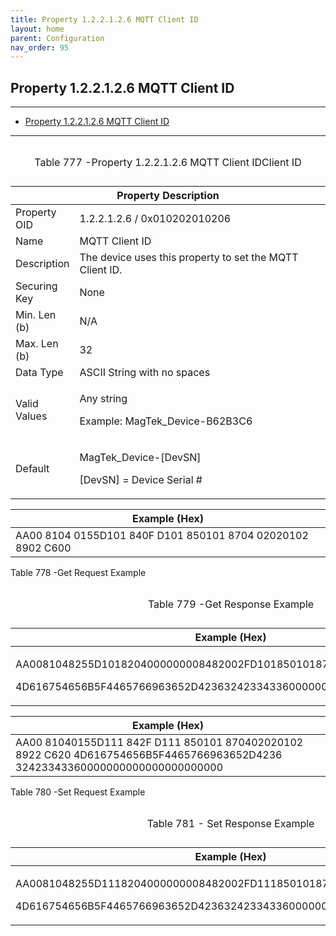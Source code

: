 ```yaml
---
title: Property 1.2.2.1.2.6 MQTT Client ID
layout: home
parent: Configuration
nav_order: 95
---
```


## Property 1.2.2.1.2.6 MQTT Client ID

---

- [Property 1.2.2.1.2.6 MQTT Client ID](#property-122126-mqtt-client-id)

---


<table>
<caption><p>Table 777 -Property 1.2.2.1.2.6 MQTT Client IDClient
ID</p></caption>
<colgroup>
<col style="width: 14%" />
<col style="width: 85%" />
</colgroup>
<thead>
<tr>
<th colspan="2">Property Description</th>
</tr>
</thead>
<tbody>
<tr>
<td>Property OID</td>
<td>1.2.2.1.2.6 / 0x010202010206</td>
</tr>
<tr>
<td>Name</td>
<td>MQTT Client ID</td>
</tr>
<tr>
<td>Description</td>
<td>The device uses this property to set the MQTT Client ID.</td>
</tr>
<tr>
<td>Securing Key</td>
<td>None</td>
</tr>
<tr>
<td>Min. Len (b)</td>
<td>N/A</td>
</tr>
<tr>
<td>Max. Len (b)</td>
<td>32</td>
</tr>
<tr>
<td>Data Type</td>
<td>ASCII String with no spaces</td>
</tr>
<tr>
<td>Valid Values</td>
<td><p>Any string</p>
<p>Example: MagTek_Device-B62B3C6</p></td>
</tr>
<tr>
<td>Default</td>
<td><p>MagTek_Device-[DevSN]</p>
<p>[DevSN] = Device Serial #</p></td>
</tr>
</tbody>
</table>

| Example (Hex)                                               |
|-------------------------------------------------------------|
| AA00 8104 0155D101 840F D101 850101 8704 02020102 8902 C600 |

Table 778 -Get Request Example

<table>
<caption><p>Table 779 -Get Response Example</p></caption>
<colgroup>
<col style="width: 100%" />
</colgroup>
<thead>
<tr>
<th>Example (Hex)</th>
</tr>
</thead>
<tbody>
<tr>
<td><p>AA0081048255D1018204000000008482002FD1018501018704020201028922C620</p>
<p>4D616754656B5F4465766963652D423632423343360000000000000000000000</p></td>
</tr>
</tbody>
</table>

| Example (Hex) |
|----|
| AA00 81040155D111 842F D111 850101 870402020102 8922 C620 4D616754656B5F4465766963652D4236 32423343360000000000000000000000 |

Table 780 -Set Request Example

<table>
<caption><p>Table 781 - Set Response Example</p></caption>
<colgroup>
<col style="width: 100%" />
</colgroup>
<thead>
<tr>
<th>Example (Hex)</th>
</tr>
</thead>
<tbody>
<tr>
<td><p>AA0081048255D1118204000000008482002FD1118501018704020201028922C620</p>
<p>4D616754656B5F4465766963652D423632423343360000000000000000000000</p></td>
</tr>
</tbody>
</table>

##